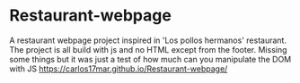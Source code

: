 # Restaurant-webpage
A restaurant webpage project inspired in 'Los pollos hermanos' restaurant.
The project is all build with js and no HTML except from the footer.
Missing some things but it was just a test of how much can you manipulate the DOM with JS
https://carlos17mar.github.io/Restaurant-webpage/

